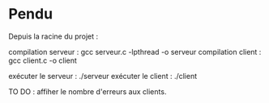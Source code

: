 # Pendu

Depuis la racine du projet :

compilation serveur : gcc serveur.c -lpthread -o serveur
compilation client : gcc client.c -o client

exécuter le serveur : ./serveur
exécuter le client : ./client <adresse-du-serveur>

TO DO : affiher le nombre d'erreurs aux clients.